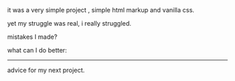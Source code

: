 it was a very simple project , simple html markup and vanilla css.

yet  my struggle was real, i really struggled.


mistakes I made?



what can I do better:





-----
advice for my next project. 